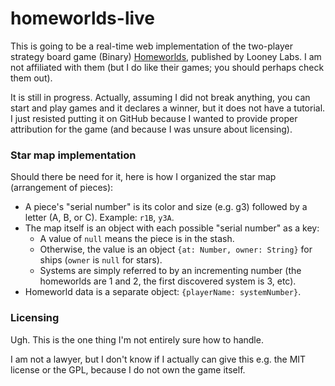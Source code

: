 # homeworlds-live

This is going to be a real-time web implementation of the two-player strategy board game (Binary) [Homeworlds](https://www.looneylabs.com/games/homeworlds), published by Looney Labs. I am not affiliated with them (but I do like their games; you should perhaps check them out).

It is still in progress. Actually, assuming I did not break anything, you can start and play games and it declares a winner, but it does not have a tutorial. I just resisted putting it on GitHub because I wanted to provide proper attribution for the game (and because I was unsure about licensing).




### Star map implementation
Should there be need for it, here is how I organized the star map (arrangement of pieces):
- A piece's "serial number" is its color and size (e.g. g3) followed by a letter (A, B, or C). Example: `r1B`, `y3A`.
- The map itself is an object with each possible "serial number" as a key:
	- A value of `null` means the piece is in the stash.
	- Otherwise, the value is an object `{at: Number, owner: String}` for ships (`owner` is `null` for stars).
	- Systems are simply referred to by an incrementing number (the homeworlds are 1 and 2, the first discovered system is 3, etc).
- Homeworld data is a separate object: `{playerName: systemNumber}`.

### Licensing

Ugh. This is the one thing I'm not entirely sure how to handle.

I am not a lawyer, but I don't know if I actually can give this e.g. the MIT license or the GPL, because I do not own the game itself.

